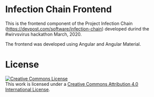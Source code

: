 # Infection Chain Frontend

This is the frontend component of the Project Infection Chain (https://devpost.com/software/infection-chain) developed durind the #wirvsvirus hackathon March, 2020.

The frontend was developed using Angular and Angular Material.

# License

<a rel="license" href="http://creativecommons.org/licenses/by/4.0/"><img alt="Creative Commons License" style="border-width:0" src="https://i.creativecommons.org/l/by/4.0/88x31.png" /></a><br />This work is licensed under a <a rel="license" href="http://creativecommons.org/licenses/by/4.0/">Creative Commons Attribution 4.0 International License</a>.
